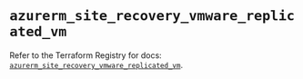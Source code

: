 # `azurerm_site_recovery_vmware_replicated_vm`

Refer to the Terraform Registry for docs: [`azurerm_site_recovery_vmware_replicated_vm`](https://registry.terraform.io/providers/hashicorp/azurerm/4.22.0/docs/resources/site_recovery_vmware_replicated_vm).
